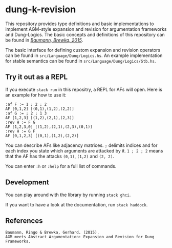 # dung-k-revision

This repository provides type definitions and basic implementations to implement
AGM-style expansion and revision for argumentation frameworks and Dung-Logics.
The basic concepts and definitions of this repository can be found in
[*Baumann, Brewka, 2015*](https://www.researchgate.net/publication/323704530_AGM_meets_Abstract_Argumentation_Expansion_and_Revision_for_Dung_Frameworks).

The basic interface for defining custom expansion and revision operators can be found in `src/Language/Dung/Logics.hs`.
An example implementation for stable semantics can be found in `src/Language/Dung/Logics/Stb.hs`.

## Try it out as a REPL

If you execute `stack run` in this repositry, a REPL for AFs will open.
Here is an example for how to use it:

```
:af F := 1 ; 2 ; 2
AF [0,1,2] [(0,1),(1,2),(2,2)]
:af G := ; 2 ; 1 3
AF [1,2,3] [(1,2),(2,1),(2,3)]
:rev H := F G
AF [1,2,3,0] [(1,2),(2,1),(2,3),(0,1)]
:rev H := G F
AF [0,1,2,3] [(0,1),(1,2),(2,2)]
```

You can describe AFs like adjacency matrices.
`;` delimits indices and for each index you state which arguments are attacked by it.
`1 ; 2 ; 2` means that the AF has the attacks `(0,1)`, `(1,2)` and `(2, 2)`.

You can enter `:h` or `:help` for a full list of commands.

## Development

You can play around with the library by running `stack ghci`.

If you want to have a look at the documentation, run `stack haddock`.

## References

```
Baumann, Ringo & Brewka, Gerhard. (2015).
AGM meets Abstract Argumentation: Expansion and Revision for Dung Frameworks.
```
